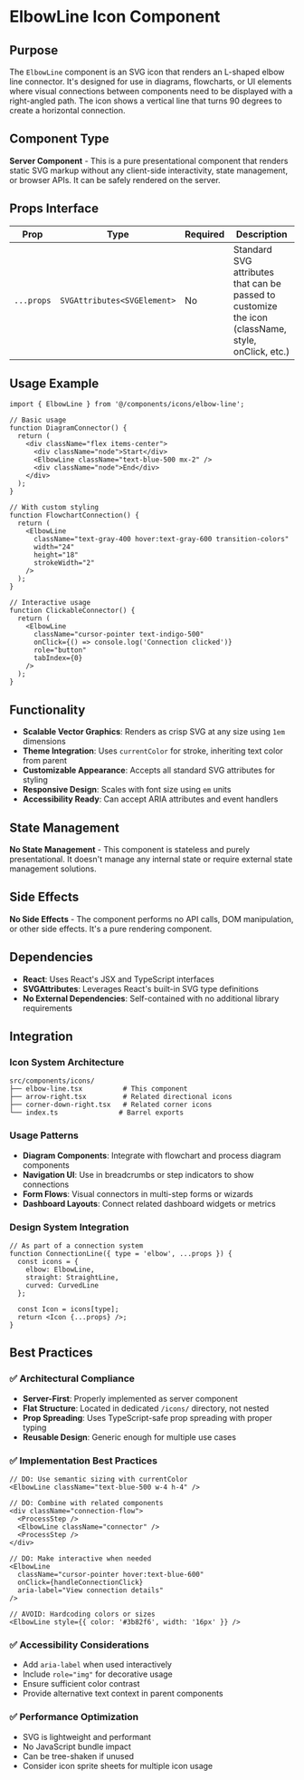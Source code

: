 # ElbowLine Icon Component

## Purpose

The `ElbowLine` component is an SVG icon that renders an L-shaped elbow line connector. It's designed for use in diagrams, flowcharts, or UI elements where visual connections between components need to be displayed with a right-angled path. The icon shows a vertical line that turns 90 degrees to create a horizontal connection.

## Component Type

**Server Component** - This is a pure presentational component that renders static SVG markup without any client-side interactivity, state management, or browser APIs. It can be safely rendered on the server.

## Props Interface

| Prop | Type | Required | Description |
|------|------|----------|-------------|
| `...props` | `SVGAttributes<SVGElement>` | No | Standard SVG attributes that can be passed to customize the icon (className, style, onClick, etc.) |

## Usage Example

```tsx
import { ElbowLine } from '@/components/icons/elbow-line';

// Basic usage
function DiagramConnector() {
  return (
    <div className="flex items-center">
      <div className="node">Start</div>
      <ElbowLine className="text-blue-500 mx-2" />
      <div className="node">End</div>
    </div>
  );
}

// With custom styling
function FlowchartConnection() {
  return (
    <ElbowLine 
      className="text-gray-400 hover:text-gray-600 transition-colors"
      width="24"
      height="18"
      strokeWidth="2"
    />
  );
}

// Interactive usage
function ClickableConnector() {
  return (
    <ElbowLine 
      className="cursor-pointer text-indigo-500"
      onClick={() => console.log('Connection clicked')}
      role="button"
      tabIndex={0}
    />
  );
}
```

## Functionality

- **Scalable Vector Graphics**: Renders as crisp SVG at any size using `1em` dimensions
- **Theme Integration**: Uses `currentColor` for stroke, inheriting text color from parent
- **Customizable Appearance**: Accepts all standard SVG attributes for styling
- **Responsive Design**: Scales with font size using `em` units
- **Accessibility Ready**: Can accept ARIA attributes and event handlers

## State Management

**No State Management** - This component is stateless and purely presentational. It doesn't manage any internal state or require external state management solutions.

## Side Effects

**No Side Effects** - The component performs no API calls, DOM manipulation, or other side effects. It's a pure rendering component.

## Dependencies

- **React**: Uses React's JSX and TypeScript interfaces
- **SVGAttributes**: Leverages React's built-in SVG type definitions
- **No External Dependencies**: Self-contained with no additional library requirements

## Integration

### Icon System Architecture
```
src/components/icons/
├── elbow-line.tsx          # This component
├── arrow-right.tsx         # Related directional icons
├── corner-down-right.tsx   # Related corner icons
└── index.ts               # Barrel exports
```

### Usage Patterns
- **Diagram Components**: Integrate with flowchart and process diagram components
- **Navigation UI**: Use in breadcrumbs or step indicators to show connections
- **Form Flows**: Visual connectors in multi-step forms or wizards
- **Dashboard Layouts**: Connect related dashboard widgets or metrics

### Design System Integration
```tsx
// As part of a connection system
function ConnectionLine({ type = 'elbow', ...props }) {
  const icons = {
    elbow: ElbowLine,
    straight: StraightLine,
    curved: CurvedLine
  };
  
  const Icon = icons[type];
  return <Icon {...props} />;
}
```

## Best Practices

### ✅ Architectural Compliance
- **Server-First**: Properly implemented as server component
- **Flat Structure**: Located in dedicated `/icons/` directory, not nested
- **Prop Spreading**: Uses TypeScript-safe prop spreading with proper typing
- **Reusable Design**: Generic enough for multiple use cases

### ✅ Implementation Best Practices
```tsx
// DO: Use semantic sizing with currentColor
<ElbowLine className="text-blue-500 w-4 h-4" />

// DO: Combine with related components
<div className="connection-flow">
  <ProcessStep />
  <ElbowLine className="connector" />
  <ProcessStep />
</div>

// DO: Make interactive when needed
<ElbowLine 
  className="cursor-pointer hover:text-blue-600"
  onClick={handleConnectionClick}
  aria-label="View connection details"
/>

// AVOID: Hardcoding colors or sizes
<ElbowLine style={{ color: '#3b82f6', width: '16px' }} />
```

### ✅ Accessibility Considerations
- Add `aria-label` when used interactively
- Include `role="img"` for decorative usage
- Ensure sufficient color contrast
- Provide alternative text context in parent components

### ✅ Performance Optimization
- SVG is lightweight and performant
- No JavaScript bundle impact
- Can be tree-shaken if unused
- Consider icon sprite sheets for multiple icon usage